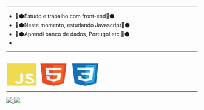 
<hr></hr>

- 🔴⚫Estudo e trabalho com front-end🔴⚫
- 🔴⚫Neste momento, estudando Javascript🔴⚫
- 🔴⚫Aprendi banco de dados, Portugol etc.🔴⚫
- 
<hr></hr>

<div style="display: inline_block"><br>
  <img align="center" alt="Js" height="60" width="80" src="https://raw.githubusercontent.com/devicons/devicon/master/icons/javascript/javascript-plain.svg">
  <img align="center" alt="HTML" height="60" width="80" src="https://raw.githubusercontent.com/devicons/devicon/master/icons/html5/html5-original.svg">
  <img align="center" alt="CSS" height="60" width="80" src="https://raw.githubusercontent.com/devicons/devicon/master/icons/css3/css3-original.svg">
  
<hr></hr>

<div align="left">
  <a href="https://github.com/keverkauvoman">
  <img height="180em" src="https://github-readme-stats.vercel.app/api?username=keverkauvoman&show_icons=false&theme=dark&include_all_commits=true&count_private=true"/>
  <img height="180em" src="https://github-readme-stats.vercel.app/api/top-langs/?username=keverkauvoman&layout=compact&langs_count=7&theme=dark"/>
</div>

